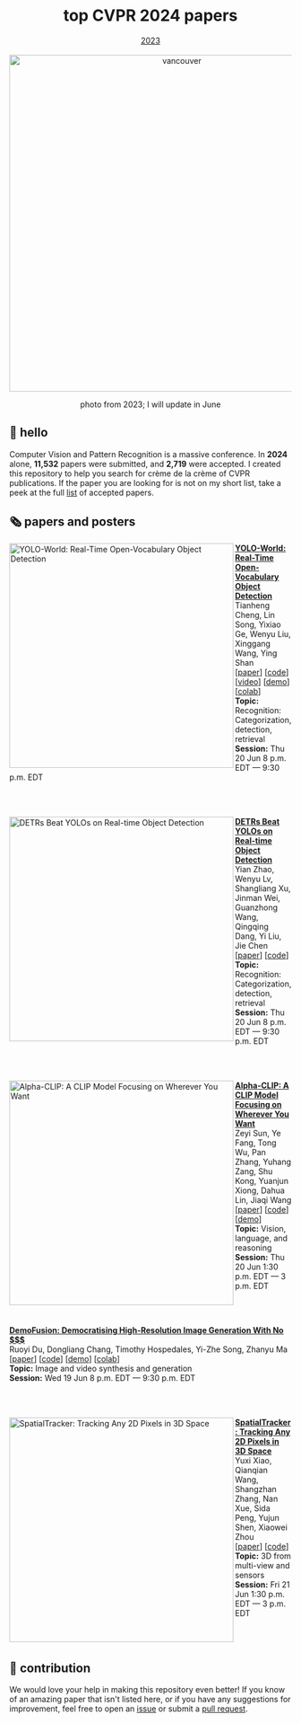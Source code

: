 <div align="center">
  <h1 align="center">top CVPR 2024 papers</h1>
  <a href="https://github.com/SkalskiP/top-cvpr-2023-papers">2023</a>
</div>

<br>

<div align="center">
  <img width="600" src="https://github.com/SkalskiP/top-cvpr-2023-papers/assets/26109316/2d7be39e-11a0-4298-ad90-c0645af0c5ac" alt="vancouver">
  <p>photo from 2023; I will update in June</p>
</div>

## 👋 hello

Computer Vision and Pattern Recognition is a massive conference. In **2024** alone,
**11,532** papers were submitted, and **2,719** were accepted. I created this repository
to help you search for crème de la crème of CVPR publications. If the paper you are
looking for is not on my short list, take a peek at the full
[list](https://cvpr.thecvf.com/Conferences/2024/AcceptedPapers) of accepted papers.

## 🗞️ papers and posters

<!--- AUTOGENERATED_PAPERS_LIST -->
<!---
   WARNING: DO NOT EDIT THIS LIST MANUALLY. IT IS AUTOMATICALLY GENERATED.
   HEAD OVER TO https://github.com/SkalskiP/top-cvpr-2024-papers/blob/master/CONTRIBUTING.md FOR MORE DETAILS ON HOW TO MAKE CHANGES PROPERLY.
-->

<p align="left">
<a href="https://cvpr.thecvf.com/media/PosterPDFs/CVPR%202024/30009.png?t=1717297681.2603958" title="YOLO-World: Real-Time Open-Vocabulary Object Detection"><img src="https://cvpr.thecvf.com/media/PosterPDFs/CVPR%202024/30009.png?t=1717297681.2603958" alt="YOLO-World: Real-Time Open-Vocabulary Object Detection" width="400px" align="left" /></a>
<a href="2401.17270" title="YOLO-World: Real-Time Open-Vocabulary Object Detection"><strong>YOLO-World: Real-Time Open-Vocabulary Object Detection</strong></a>
<br/>
Tianheng Cheng, Lin Song, Yixiao Ge, Wenyu Liu, Xinggang Wang, Ying Shan
<br/>
[<a href="https://arxiv.org/abs/2401.17270">paper</a>] [<a href="https://github.com/AILab-CVC/YOLO-World">code</a>] [<a href="https://youtu.be/X7gKBGVz4vs">video</a>] [<a href="https://huggingface.co/spaces/SkalskiP/YOLO-World">demo</a>] [<a href="https://colab.research.google.com/github/roboflow-ai/notebooks/blob/main/notebooks/zero-shot-object-detection-with-yolo-world.ipynb">colab</a>]
<br/>
<strong>Topic:</strong> Recognition: Categorization, detection, retrieval
<br/>
<strong>Session:</strong> Thu 20 Jun 8 p.m. EDT — 9:30 p.m. EDT
</p>

<br/>
<br/>
    

<p align="left">
<a href="https://cvpr.thecvf.com/media/PosterPDFs/CVPR%202024/31301.png?t=1717420504.9897285" title="DETRs Beat YOLOs on Real-time Object Detection"><img src="https://cvpr.thecvf.com/media/PosterPDFs/CVPR%202024/31301.png?t=1717420504.9897285" alt="DETRs Beat YOLOs on Real-time Object Detection" width="400px" align="left" /></a>
<a href="2304.08069" title="DETRs Beat YOLOs on Real-time Object Detection"><strong>DETRs Beat YOLOs on Real-time Object Detection</strong></a>
<br/>
Yian Zhao, Wenyu Lv, Shangliang Xu, Jinman Wei, Guanzhong Wang, Qingqing Dang, Yi Liu, Jie Chen
<br/>
[<a href="https://arxiv.org/abs/2304.08069">paper</a>] [<a href="https://github.com/lyuwenyu/RT-DETR">code</a>]   
<br/>
<strong>Topic:</strong> Recognition: Categorization, detection, retrieval
<br/>
<strong>Session:</strong> Thu 20 Jun 8 p.m. EDT — 9:30 p.m. EDT
</p>

<br/>
<br/>
    

<p align="left">
<a href="https://cvpr.thecvf.com/media/PosterPDFs/CVPR%202024/31492.png?t=1717327133.6073072" title="Alpha-CLIP: A CLIP Model Focusing on Wherever You Want"><img src="https://cvpr.thecvf.com/media/PosterPDFs/CVPR%202024/31492.png?t=1717327133.6073072" alt="Alpha-CLIP: A CLIP Model Focusing on Wherever You Want" width="400px" align="left" /></a>
<a href="2312.03818" title="Alpha-CLIP: A CLIP Model Focusing on Wherever You Want"><strong>Alpha-CLIP: A CLIP Model Focusing on Wherever You Want</strong></a>
<br/>
Zeyi Sun, Ye Fang, Tong Wu, Pan Zhang, Yuhang Zang, Shu Kong, Yuanjun Xiong, Dahua Lin, Jiaqi Wang
<br/>
[<a href="https://arxiv.org/abs/2312.03818">paper</a>] [<a href="https://github.com/SunzeY/AlphaCLIP">code</a>]  [<a href="https://huggingface.co/spaces/Zery/Alpha-CLIP_LLaVA-1.5">demo</a>] 
<br/>
<strong>Topic:</strong> Vision, language, and reasoning
<br/>
<strong>Session:</strong> Thu 20 Jun 1:30 p.m. EDT — 3 p.m. EDT
</p>

<br/>
<br/>
    

<p align="left">
<a href="2311.16973" title="DemoFusion: Democratising High-Resolution Image Generation With No $$$"><strong>DemoFusion: Democratising High-Resolution Image Generation With No $$$</strong></a>
<br/>
Ruoyi Du, Dongliang Chang, Timothy Hospedales, Yi-Zhe Song, Zhanyu Ma
<br/>
[<a href="https://arxiv.org/abs/2311.16973">paper</a>] [<a href="https://github.com/PRIS-CV/DemoFusion">code</a>]  [<a href="https://huggingface.co/spaces/radames/Enhance-This-DemoFusion-SDXL">demo</a>] [<a href="https://colab.research.google.com/github/camenduru/DemoFusion-colab/blob/main/DemoFusion_colab.ipynb">colab</a>]
<br/>
<strong>Topic:</strong> Image and video synthesis and generation
<br/>
<strong>Session:</strong> Wed 19 Jun 8 p.m. EDT — 9:30 p.m. EDT
</p>

<br/>
<br/>
    

<p align="left">
<a href="https://cvpr.thecvf.com/media/PosterPDFs/CVPR%202024/31668.png?t=1717417393.7589533" title="SpatialTracker: Tracking Any 2D Pixels in 3D Space"><img src="https://cvpr.thecvf.com/media/PosterPDFs/CVPR%202024/31668.png?t=1717417393.7589533" alt="SpatialTracker: Tracking Any 2D Pixels in 3D Space" width="400px" align="left" /></a>
<a href="2404.04319" title="SpatialTracker: Tracking Any 2D Pixels in 3D Space"><strong>SpatialTracker: Tracking Any 2D Pixels in 3D Space</strong></a>
<br/>
Yuxi Xiao, Qianqian Wang, Shangzhan Zhang, Nan Xue, Sida Peng, Yujun Shen, Xiaowei Zhou
<br/>
[<a href="https://arxiv.org/abs/2404.04319">paper</a>] [<a href="https://github.com/henry123-boy/SpaTracker">code</a>]   
<br/>
<strong>Topic:</strong> 3D from multi-view and sensors
<br/>
<strong>Session:</strong> Fri 21 Jun 1:30 p.m. EDT — 3 p.m. EDT
</p>

<br/>
<br/>
    
<!--- AUTOGENERATED_PAPERS_LIST -->

## 🦸 contribution

We would love your help in making this repository even better! If you know of an amazing
paper that isn't listed here, or if you have any suggestions for improvement, feel free
to open an
[issue](https://github.com/SkalskiP/top-cvpr-2024-papers/issues)
or submit a
[pull request](https://github.com/SkalskiP/top-cvpr-2024-papers/pulls).
